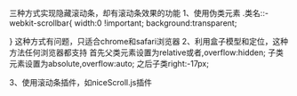 三种方式实现隐藏滚动条，却有滚动条效果的功能
1、使用伪类元素
  .类名::-webkit-scrollbar{
  width:0 !important;
  background:transparent;

 }
 这种方式有问题，只适合chrome和safari浏览器
 2、利用盒子模型和定位，这种方法任何浏览器都支持
 首先父类元素设置为relative或者,overflow:hidden;
 子类元素设置为absolute,overflow:auto;
 之后子类right:-17px;

 3、使用滚动条插件，如niceScroll.js插件
